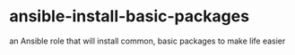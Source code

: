 # ansible-install-basic-packages
an Ansible role that will install common, basic packages to make life easier
